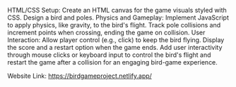 HTML/CSS Setup: Create an HTML canvas for the game visuals styled with CSS. Design a bird and poles.
Physics and Gameplay: Implement JavaScript to apply physics, like gravity, to the bird's flight. Track pole collisions and increment points when crossing, ending the game on collision.
User Interaction: Allow player control (e.g., click) to keep the bird flying. Display the score and a restart option when the game ends.
Add user interactivity through mouse clicks or keyboard input to control the bird's flight and restart the game after a collision for an engaging bird-game experience.

Website Link: https://birdgameproject.netlify.app/
